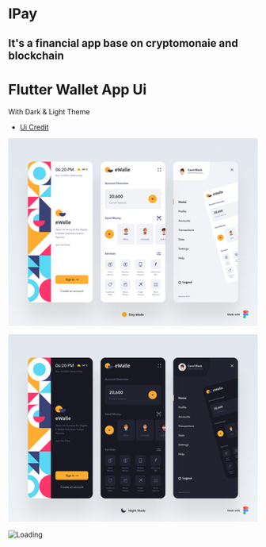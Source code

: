 # IPay
## It's a financial app base on cryptomonaie and blockchain

# Flutter Wallet App Ui
 With Dark & Light Theme
- [Ui Credit](https://www.uplabs.com/posts/ewalle-portable-wallet)
 
![Banner](assets/light.png)
 
![Banner](assets/dark.png)

<img align="left" src = "https://profile-counter.glitch.me/flutter_wallet/count.svg" alt ="Loading">